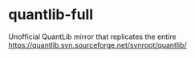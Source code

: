 quantlib-full
=============

Unofficial QuantLib mirror that replicates the entire https://quantlib.svn.sourceforge.net/svnroot/quantlib/
